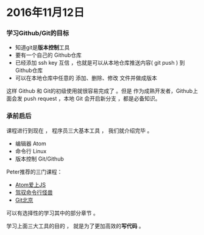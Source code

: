 # 2016年11月12日

### 学习Github/Git的目标

- 知道git是**版本控制**工具
- 要有一个自己的 Github仓库
- 已经添加 ssh key 互信 ，也就是可以从本地仓库推送内容( git push ) 到 Github仓库
- 可以在本地仓库中任意的 添加、删除、修改 文件并做成版本

这样 Github 和 Git的初级使用就很容易完成了 。但是 作为成熟开发者，Github上面会发 push request ，本地 Git 会开启新分支 ，都是必备知识。


### 承前启后


课程进行到现在 ， 程序员三大基本工具 ， 我们就介绍完毕 。

- 编辑器 Atom
- 命令行 Linux
- 版本控制 Git/Github

Peter推荐的三门课程：

- [Atom爱上JS](http://haoqicat.com/atom-love-js)
- [驾驭命令行怪兽](http://haoqicat.com/ride-cli-monster)
- [Git北京](http://haoqicat.com/gitbeijing)

可以有选择性的学习其中的部分章节 。

学习上面三大工具的目的 ， 就是为了更加高效的**写代码** 。
